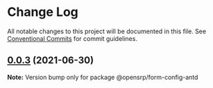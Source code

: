# Change Log

All notable changes to this project will be documented in this file.
See [Conventional Commits](https://conventionalcommits.org) for commit guidelines.

## [0.0.3](https://github.com/opensrp/web/compare/@opensrp/form-config-antd@0.0.2...@opensrp/form-config-antd@0.0.3) (2021-06-30)

**Note:** Version bump only for package @opensrp/form-config-antd
